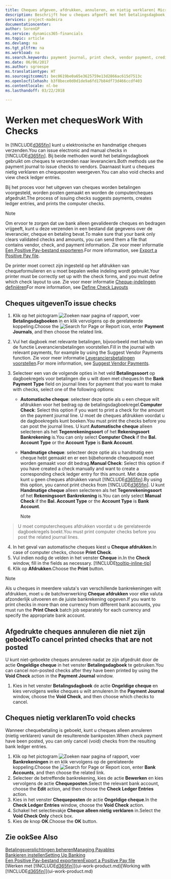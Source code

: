 ```yaml
---
title: Cheques afgeven, afdrukken, annuleren, en nietig verklaren| Microsoft Docs
description: Beschrijft hoe u cheques afgeeft met het betalingsdagboek, cheques afdrukt, en chequeposten nietig verklaart of weergeeft in Finance and Operations, Business edition.
services: project-madeira
documentationcenter: 
author: SorenGP
ms.service: dynamics365-financials
ms.topic: article
ms.devlang: na
ms.tgt_pltfrm: na
ms.workload: na
ms.search.keywords: payment journal, print check, vendor payment, creditor, debt, balance due, AP
ms.date: 06/06/2017
ms.author: sgroespe
ms.translationtype: HT
ms.sourcegitcommit: bec0619be0a65e3625759e13d2866ac615d7513c
ms.openlocfilehash: b3f8bece0d0d1de9a6fd17b84df73d466ccdf403
ms.contentlocale: nl-be
ms.lasthandoff: 03/22/2018

---
```

# <a name="work-with-checks"></a><span data-ttu-id="7ad22-103">Werken met cheques</span><span class="sxs-lookup"><span data-stu-id="7ad22-103">Work With Checks</span></span>
<span data-ttu-id="7ad22-104">In [!INCLUDE[d365fin](includes/d365fin_md.md)] kunt u elektronische en handmatige cheques verzenden.</span><span class="sxs-lookup"><span data-stu-id="7ad22-104">You can issue electronic and manual checks in [!INCLUDE[d365fin](includes/d365fin_md.md)].</span></span> <span data-ttu-id="7ad22-105">Bij beide methoden wordt het betalingsdagboek gebruikt om cheques te verzenden naar leveranciers.</span><span class="sxs-lookup"><span data-stu-id="7ad22-105">Both methods use the payment journal to issue checks to vendors.</span></span> <span data-ttu-id="7ad22-106">Daarnaast kunt u cheques nietig verklaren en chequeposten weergeven.</span><span class="sxs-lookup"><span data-stu-id="7ad22-106">You can also void checks and view check ledger entries.</span></span>

<span data-ttu-id="7ad22-107">Bij het proces voor het uitgeven van cheques worden betalingen voorgesteld, worden posten gemaakt en worden de computercheques afgedrukt.</span><span class="sxs-lookup"><span data-stu-id="7ad22-107">The process of issuing checks suggests payments, creates ledger entries, and prints the computer checks.</span></span>

> [!NOTE]  
>   <span data-ttu-id="7ad22-108">Om ervoor te zorgen dat uw bank alleen gevalideerde cheques en bedragen vrijgeeft, kunt u deze verzenden in een bestand dat gegevens over de leverancier, cheque en betaling bevat.</span><span class="sxs-lookup"><span data-stu-id="7ad22-108">To make sure that your bank only clears validated checks and amounts, you can send them a file that contains vendor, check, and payment information.</span></span> <span data-ttu-id="7ad22-109">Zie voor meer informatie [Een Positive Pay-bestand exporteren](finance-how-positive-pay.md).</span><span class="sxs-lookup"><span data-stu-id="7ad22-109">For more information, see [Export a Positive Pay file](finance-how-positive-pay.md).</span></span>

<span data-ttu-id="7ad22-110">De printer moet correct zijn ingesteld op het afdrukken van chequeformulieren en u moet bepalen welke indeling wordt gebruikt.</span><span class="sxs-lookup"><span data-stu-id="7ad22-110">Your printer must be correctly set up with the check forms, and you must define which check layout to use.</span></span> <span data-ttu-id="7ad22-111">Zie voor meer informatie [Cheque-indelingen definiëren](finance-how-define-check-layouts.md)</span><span class="sxs-lookup"><span data-stu-id="7ad22-111">For more information, see [Define Check Layouts](finance-how-define-check-layouts.md)</span></span>

## <a name="to-issue-checks"></a><span data-ttu-id="7ad22-112">Cheques uitgeven</span><span class="sxs-lookup"><span data-stu-id="7ad22-112">To issue checks</span></span>
1. <span data-ttu-id="7ad22-113">Klik op het pictogram ![Zoeken naar pagina of rapport](media/ui-search/search_small.png "pictogram Zoeken naar pagina of rapport"), voer **Betalingsdagboeken** in en klik vervolgens op de gerelateerde koppeling.</span><span class="sxs-lookup"><span data-stu-id="7ad22-113">Choose the ![Search for Page or Report](media/ui-search/search_small.png "Search for Page or Report icon") icon, enter **Payment Journals**, and then choose the related link.</span></span>
2. <span data-ttu-id="7ad22-114">Vul het dagboek met relevante betalingen, bijvoorbeeld met behulp van de functie Leveranciersbetalingen voorstellen.</span><span class="sxs-lookup"><span data-stu-id="7ad22-114">Fill in the journal with relevant payments, for example by using the Suggest Vendor Payments function.</span></span> <span data-ttu-id="7ad22-115">Zie voor meer informatie [Leveranciersbetalingen voorstellen](payables-how-suggest-vendor-payments.md).</span><span class="sxs-lookup"><span data-stu-id="7ad22-115">For more information, see [Suggest Vendor Payments](payables-how-suggest-vendor-payments.md).</span></span>
3. <span data-ttu-id="7ad22-116">Selecteer een van de volgende opties in het veld **Betalingssoort** op dagboekregels voor betalingen die u wilt doen met cheques:</span><span class="sxs-lookup"><span data-stu-id="7ad22-116">In the **Bank Payment Type** field on journal lines for payment that you want to make with checks, select one of the following options:</span></span>

   * <span data-ttu-id="7ad22-117">**Automatische cheque**: selecteer deze optie als u een cheque wilt afdrukken voor het bedrag op de betalingsdagboekregel.</span><span class="sxs-lookup"><span data-stu-id="7ad22-117">**Computer Check**: Select this option if you want to print a check for the amount on the payment journal line.</span></span> <span data-ttu-id="7ad22-118">U moet de cheques afdrukken voordat u de dagboekregels kunt boeken.</span><span class="sxs-lookup"><span data-stu-id="7ad22-118">You must print the checks before you can post the journal lines.</span></span> <span data-ttu-id="7ad22-119">U kunt **Automatische cheque** alleen selecteren als het **Tegenrekeningsoort** of het **Rekeningsoort** **Bankrekening** is.</span><span class="sxs-lookup"><span data-stu-id="7ad22-119">You can only select **Computer Check** if the **Bal. Account Type** or the **Account Type** is **Bank Account**.</span></span>
   * <span data-ttu-id="7ad22-120">**Handmatige cheque**: selecteer deze optie als u handmatig een cheque hebt gemaakt en er een bijbehorende chequepost moet worden gemaakt voor dit bedrag.</span><span class="sxs-lookup"><span data-stu-id="7ad22-120">**Manual Check**: Select this option if you have created a check manually and want to create a corresponding check ledger entry for this amount.</span></span> <span data-ttu-id="7ad22-121">Met deze optie kunt u geen cheques afdrukken vanuit [!INCLUDE[d365fin](includes/d365fin_md.md)].</span><span class="sxs-lookup"><span data-stu-id="7ad22-121">By using this option, you cannot print checks from [!INCLUDE[d365fin](includes/d365fin_md.md)].</span></span> <span data-ttu-id="7ad22-122">U kunt **Handmatige cheque** alleen selecteren als het **Tegenrekeningsoort** of het **Rekeningsoort** **Bankrekening** is.</span><span class="sxs-lookup"><span data-stu-id="7ad22-122">You can only select **Manual Check** if the **Bal. Account Type** or the **Account Type** is **Bank Account**.</span></span>

     > [!NOTE]  
>   <span data-ttu-id="7ad22-123">U moet computercheques afdrukken voordat u de gerelateerde dagboekregels boekt.</span><span class="sxs-lookup"><span data-stu-id="7ad22-123">You must print computer checks before you post the related journal lines.</span></span>
4. <span data-ttu-id="7ad22-124">In het geval van automatische cheques kiest u **Cheque afdrukken**.</span><span class="sxs-lookup"><span data-stu-id="7ad22-124">In case of computer checks, choose **Print Check**.</span></span>
5. <span data-ttu-id="7ad22-125">Vul indien nodig de velden in het venster **Cheque** in.</span><span class="sxs-lookup"><span data-stu-id="7ad22-125">In the **Check** window, fill in the fields as necessary.</span></span> [!INCLUDE[tooltip-inline-tip](includes/tooltip-inline-tip_md.md)]
6. <span data-ttu-id="7ad22-126">Klik op **Afdrukken**.</span><span class="sxs-lookup"><span data-stu-id="7ad22-126">Choose the **Print** button.</span></span>

> [!NOTE]  
>   <span data-ttu-id="7ad22-127">Als u cheques in meerdere valuta's van verschillende bankrekeningen wilt afdrukken, moet u de batchverwerking **Cheque afdrukken** voor elke valuta afzonderlijk uitvoeren en de juiste bankrekening opgeven.</span><span class="sxs-lookup"><span data-stu-id="7ad22-127">If you want to print checks in more than one currency from different bank accounts, you must run the **Print Check** batch job separately for each currency and specify the appropriate bank account.</span></span>

## <a name="to-cancel-printed-checks-that-are-not-posted"></a><span data-ttu-id="7ad22-128">Afgedrukte cheques annuleren die niet zijn geboekt</span><span class="sxs-lookup"><span data-stu-id="7ad22-128">To cancel printed checks that are not posted</span></span>
<span data-ttu-id="7ad22-129">U kunt niet-geboekte cheques annuleren nadat ze zijn afgedrukt door de actie **Ongeldige cheque** in het venster **Betalingsdagboek** te gebruiken.</span><span class="sxs-lookup"><span data-stu-id="7ad22-129">You can cancel non-posted checks after they have been printed by using the **Void Check** action in the **Payment Journal** window.</span></span>

1. <span data-ttu-id="7ad22-130">Kies in het venster **Betalingsdagboek** de actie **Ongeldige cheque** en kies vervolgens welke cheques u wilt annuleren.</span><span class="sxs-lookup"><span data-stu-id="7ad22-130">In the **Payment Journal** window, choose the **Void Check**, and then choose which checks to cancel.</span></span>

## <a name="to-void-checks"></a><span data-ttu-id="7ad22-131">Cheques nietig verklaren</span><span class="sxs-lookup"><span data-stu-id="7ad22-131">To void checks</span></span>
<span data-ttu-id="7ad22-132">Wanneer chequebetaling is geboekt, kunt u cheques alleen annuleren (nietig verklaren) vanuit de resulterende bankposten.</span><span class="sxs-lookup"><span data-stu-id="7ad22-132">When check payment have been posted, you can only cancel (void) checks from the resulting bank ledger entries.</span></span>

1. <span data-ttu-id="7ad22-133">Klik op het pictogram ![Zoeken naar pagina of rapport](media/ui-search/search_small.png "pictogram Zoeken naar pagina of rapport"), voer **Bankrekeningen** in en klik vervolgens op de gerelateerde koppeling.</span><span class="sxs-lookup"><span data-stu-id="7ad22-133">Choose the ![Search for Page or Report](media/ui-search/search_small.png "Search for Page or Report icon") icon, enter **Bank Accounts**, and then choose the related link.</span></span>
2. <span data-ttu-id="7ad22-134">Selecteer de betreffende bankrekening, kies de actie **Bewerken** en kies vervolgens de actie **Chequeposten**.</span><span class="sxs-lookup"><span data-stu-id="7ad22-134">Select the relevant bank account, choose the **Edit** action, and then choose the **Check Ledger Entries** action.</span></span>
3. <span data-ttu-id="7ad22-135">Kies in het venster **Chequeposten** de actie **Ongeldige cheque**.</span><span class="sxs-lookup"><span data-stu-id="7ad22-135">In the **Check Ledger Entries** window, choose the **Void Check** action.</span></span>
4. <span data-ttu-id="7ad22-136">Schakel het selectievakje **Cheque alleen nietig verklaren** in.</span><span class="sxs-lookup"><span data-stu-id="7ad22-136">Select the **Void Check Only** check box.</span></span>
5. <span data-ttu-id="7ad22-137">Kies de knop **OK**.</span><span class="sxs-lookup"><span data-stu-id="7ad22-137">Choose the **OK** button.</span></span>

## <a name="see-also"></a><span data-ttu-id="7ad22-138">Zie ook</span><span class="sxs-lookup"><span data-stu-id="7ad22-138">See Also</span></span>
[<span data-ttu-id="7ad22-139">Betalingsverplichtingen beheren</span><span class="sxs-lookup"><span data-stu-id="7ad22-139">Managing Payables</span></span>](payables-manage-payables.md)  
[<span data-ttu-id="7ad22-140">Bankieren instellen</span><span class="sxs-lookup"><span data-stu-id="7ad22-140">Setting Up Banking</span></span>](bank-setup-banking.md)  
[<span data-ttu-id="7ad22-141">Een Positive Pay-bestand exporteren</span><span class="sxs-lookup"><span data-stu-id="7ad22-141">Export a Positive Pay file</span></span>](finance-how-positive-pay.md)  
<span data-ttu-id="7ad22-142">[Werken met [!INCLUDE[d365fin](includes/d365fin_md.md)]](ui-work-product.md)</span><span class="sxs-lookup"><span data-stu-id="7ad22-142">[Working with [!INCLUDE[d365fin](includes/d365fin_md.md)]](ui-work-product.md)</span></span>  

